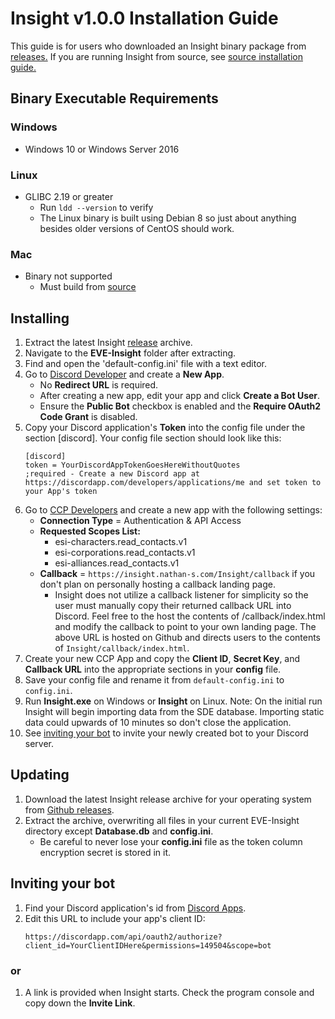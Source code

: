 # Insight v1.0.0 Installation Guide
This guide is for users who downloaded an Insight binary package from [releases.](https://github.com/Nathan-LS/Insight/releases)
If you are running Insight from source, see [source installation guide.](https://github.com/Nathan-LS/Insight/wiki/Source-Installation)
## Binary Executable Requirements

### Windows
* Windows 10 or Windows Server 2016
### Linux
* GLIBC 2.19 or greater
    * Run ```ldd --version``` to verify
    * The Linux binary is built using Debian 8 so just about anything besides older versions of CentOS should work.
### Mac
* Binary not supported
    * Must build from [source](https://github.com/Nathan-LS/Insight/wiki/Installation)

## Installing
1. Extract the latest Insight [release](https://github.com/Nathan-LS/Insight/releases) archive.
2. Navigate to the **EVE-Insight** folder after extracting.
3. Find and open the 'default-config.ini' file with a text editor.
4. Go to [Discord Developer](https://discordapp.com/developers/applications/me) and create a **New App**.
    * No **Redirect URL** is required.
    * After creating a new app, edit your app and click **Create a Bot User**.
    * Ensure the **Public Bot** checkbox is enabled and the **Require OAuth2 Code Grant** is disabled.
5. Copy your Discord application's **Token** into the config file under the section [discord]. Your config file section should look
like this:
    ```
    [discord]
    token = YourDiscordAppTokenGoesHereWithoutQuotes
    ;required - Create a new Discord app at https://discordapp.com/developers/applications/me and set token to your App's token
    ```
6. Go to [CCP Developers](https://developers.eveonline.com/applications/create) and create a new app with the following settings:
    * **Connection Type** = Authentication & API Access
    * **Requested Scopes List:**
        * esi-characters.read_contacts.v1
        * esi-corporations.read_contacts.v1
        * esi-alliances.read_contacts.v1
    * **Callback** = ```https://insight.nathan-s.com/Insight/callback``` if you don't plan on personally hosting a callback landing page.
        * Insight does not utilize a callback listener for simplicity so the user must manually copy their returned callback URL into Discord.
    Feel free to the host the contents of /callback/index.html and modify the callback to point to your own landing page. The above URL is hosted on Github and directs users to the contents of ```Insight/callback/index.html```.
7. Create your new CCP App and copy the **Client ID**, **Secret Key**, and **Callback URL** into the appropriate sections in your **config** file.
8. Save your config file and rename it from ```default-config.ini``` to ```config.ini```.
9. Run **Insight.exe** on Windows or **Insight** on Linux.
Note: On the initial run Insight will begin importing data from the SDE database. Importing static data could upwards of 10 minutes so don't close the application.
10. See [inviting your bot](#inviting-your-bot) to invite your newly created bot to your Discord server.

## Updating
1. Download the latest Insight release archive for your operating system from [Github releases](https://github.com/Nathan-LS/Insight/releases).
2. Extract the archive, overwriting all files in your current EVE-Insight directory except **Database.db** and **config.ini**.
    * Be careful to never lose your **config.ini** file as the token column encryption secret is stored in it.

## Inviting your bot
1. Find your Discord application's id from [Discord Apps](https://discordapp.com/developers/applications/me).
2. Edit this URL to include your app's client ID:
    ```
    https://discordapp.com/api/oauth2/authorize?client_id=YourClientIDHere&permissions=149504&scope=bot
    ```
### or
1. A link is provided when Insight starts. Check the program console and copy down the **Invite Link**.